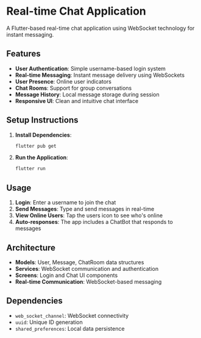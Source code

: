 # Real-time Chat Application

A Flutter-based real-time chat application using WebSocket technology for instant messaging.

## Features

- **User Authentication**: Simple username-based login system
- **Real-time Messaging**: Instant message delivery using WebSockets
- **User Presence**: Online user indicators
- **Chat Rooms**: Support for group conversations
- **Message History**: Local message storage during session
- **Responsive UI**: Clean and intuitive chat interface

## Setup Instructions

1. **Install Dependencies**:
   ```bash
   flutter pub get
   ```

2. **Run the Application**:
   ```bash
   flutter run
   ```

## Usage

1. **Login**: Enter a username to join the chat
2. **Send Messages**: Type and send messages in real-time
3. **View Online Users**: Tap the users icon to see who's online
4. **Auto-responses**: The app includes a ChatBot that responds to messages

## Architecture

- **Models**: User, Message, ChatRoom data structures
- **Services**: WebSocket communication and authentication
- **Screens**: Login and Chat UI components
- **Real-time Communication**: WebSocket-based messaging

## Dependencies

- `web_socket_channel`: WebSocket connectivity
- `uuid`: Unique ID generation
- `shared_preferences`: Local data persistence
